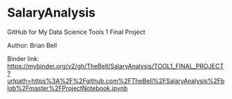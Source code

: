 # SalaryAnalysis
GitHub for My Data Science Tools 1 Final Project

Author: Brian Bell

Binder link: https://mybinder.org/v2/gh/TheBell/SalaryAnalysis/TOOL1_FINAL_PROJECT?urlpath=https%3A%2F%2Fgithub.com%2FTheBell%2FSalaryAnalysis%2Fblob%2Fmaster%2FProjectNotebook.ipynb
